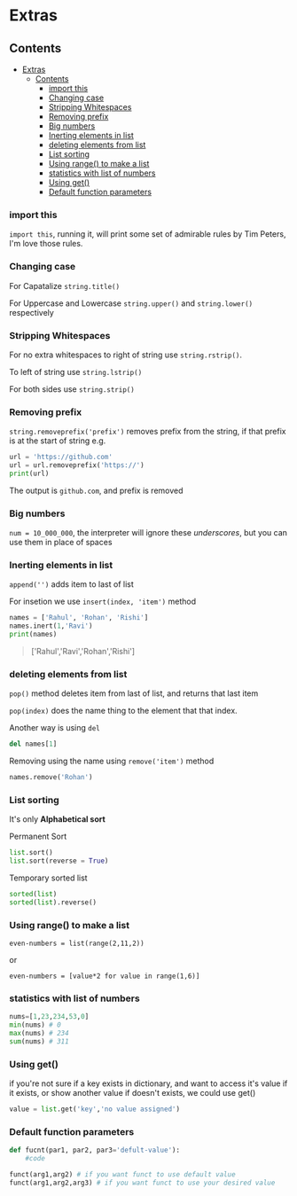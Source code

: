 # Extras

## Contents

- [Extras](#extras)
  - [Contents](#contents)
    - [import this](#import-this)
    - [Changing case](#changing-case)
    - [Stripping Whitespaces](#stripping-whitespaces)
    - [Removing prefix](#removing-prefix)
    - [Big numbers](#big-numbers)
    - [Inerting elements in list](#inerting-elements-in-list)
    - [deleting elements from list](#deleting-elements-from-list)
    - [List sorting](#list-sorting)
    - [Using range() to make a list](#using-range-to-make-a-list)
    - [statistics with list of numbers](#statistics-with-list-of-numbers)
    - [Using get()](#using-get)
    - [Default function parameters](#default-function-parameters)

### import this

`import this`, running it, will print some set of admirable rules by Tim Peters, I'm love those rules.

### Changing case

For Capatalize `string.title()`

For Uppercase and Lowercase `string.upper()` and `string.lower()` respectively

### Stripping Whitespaces

For no extra whitespaces to right of string use `string.rstrip()`.

To left of string use `string.lstrip()`

For both sides use `string.strip()`

### Removing prefix

`string.removeprefix('prefix')` removes prefix from the string, if that prefix is at the start of string
e.g.

```python
url = 'https://github.com'
url = url.removeprefix('https://')
print(url)
```

The output is `github.com`, and prefix is removed

### Big numbers

`num = 10_000_000`, the interpreter will ignore these *underscores*, but you can use them in place of spaces

### Inerting elements in list

`append('')` adds item to last of list

For insetion we use `insert(index, 'item')` method

```python
names = ['Rahul', 'Rohan', 'Rishi']
names.inert(1,'Ravi')
print(names)
```

>['Rahul','Ravi','Rohan','Rishi']

### deleting elements from list

`pop()` method deletes item from last of list, and returns that last item

`pop(index)` does the name thing to the element that that index.

Another way is using `del`

```python
del names[1]
```

Removing using the name using `remove('item')` method

```python
names.remove('Rohan')
```

### List sorting

It's only __Alphabetical sort__

Permanent Sort

```python
list.sort()
list.sort(reverse = True)
```

Temporary sorted list

```python
sorted(list)
sorted(list).reverse()
```

### Using range() to make a list

`even-numbers = list(range(2,11,2))`

or

`even-numbers = [value*2 for value in range(1,6)]`

### statistics with list of numbers

```python
nums=[1,23,234,53,0]
min(nums) # 0
max(nums) # 234
sum(nums) # 311
```

### Using get()

if you're not sure if a key exists in dictionary, and want to access it's value if it exists, or show another value if doesn't exists, we could use get()

```python
value = list.get('key','no value assigned')
```

### Default function parameters

```python
def fucnt(par1, par2, par3='defult-value'):
    #code

funct(arg1,arg2) # if you want funct to use default value
funct(arg1,arg2,arg3) # if you want funct to use your desired value
```
